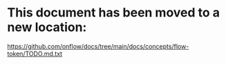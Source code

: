 # This document has been moved to a new location:

https://github.com/onflow/docs/tree/main/docs/concepts/flow-token/TODO.md.txt
